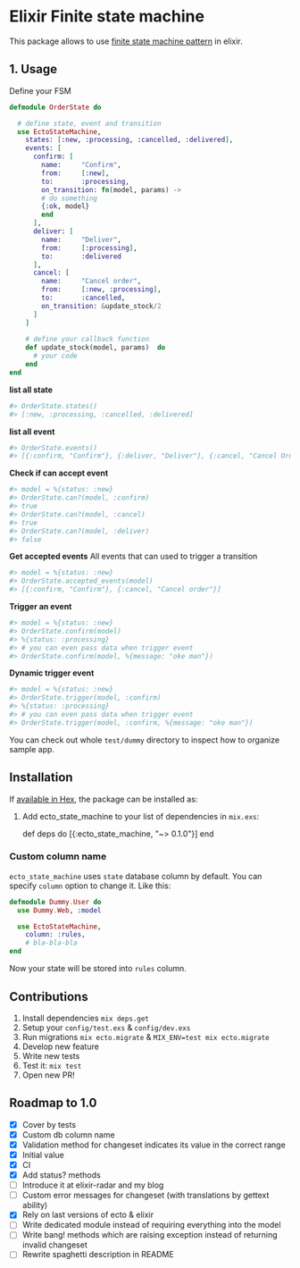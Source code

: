 # Elixir Finite state machine


This package allows to use [finite state machine pattern](https://en.wikipedia.org/wiki/Finite-state_machine) in elixir. 

## 1. Usage

Define your FSM

``` elixir
defmodule OrderState do

  # define state, event and transition 
  use EctoStateMachine,
    states: [:new, :processing, :cancelled, :delivered],
    events: [
      confirm: [
        name:     "Confirm",
        from:     [:new],
        to:       :processing,
        on_transition: fn(model, params) -> 
        # do something
        {:ok, model}
        end
      ], 
      deliver: [
        name:     "Deliver",
        from:     [:processing],
        to:       :delivered
      ], 
      cancel: [
        name:     "Cancel order",
        from:     [:new, :processing],
        to:       :cancelled,
        on_transition: &update_stock/2
      ]
    ]
    
    # define your callback function
    def update_stock(model, params)  do
      # your code
    end
end

```

**list all state** 
```elixir
#> OrderState.states()
#> [:new, :processing, :cancelled, :delivered]
```

**list all event** 
```elixir
#> OrderState.events()
#> [{:confirm, "Confirm"}, {:deliver, "Deliver"}, {:cancel, "Cancel Order"}]
```

**Check if can accept event**
```elixir
#> model = %{status: :new}
#> OrderState.can?(model, :confirm)
#> true
#> OrderState.can?(model, :cancel)
#> true
#> OrderState.can?(model, :deliver)
#> false
```

**Get accepted events**
All events that can used to trigger a transition

```elixir
#> model = %{status: :new}
#> OrderState.accepted_events(model)
#> [{:confirm, "Confirm"}, {:cancel, "Cancel order"}]
```

**Trigger an event**

```elixir
#> model = %{status: :new}
#> OrderState.confirm(model)
#> %{status: :processing}
#> # you can even pass data when trigger event
#> OrderState.confirm(model, %{message: "oke man"})
```

**Dynamic trigger event**

```elixir
#> model = %{status: :new}
#> OrderState.trigger(model, :confirm)
#> %{status: :processing}
#> # you can even pass data when trigger event
#> OrderState.trigger(model, :confirm, %{message: "oke man"})
```


You can check out whole `test/dummy` directory to inspect how to organize sample app.

## Installation

If [available in Hex](https://hex.pm/docs/publish), the package can be installed as:

  1. Add ecto_state_machine to your list of dependencies in `mix.exs`:

        def deps do
          [{:ecto_state_machine, "~> 0.1.0"}]
        end

### Custom column name

`ecto_state_machine` uses `state` database column by default. You can specify
`column` option to change it. Like this:

``` elixir
defmodule Dummy.User do
  use Dummy.Web, :model

  use EctoStateMachine,
    column: :rules,
    # bla-bla-bla
end
```

Now your state will be stored into `rules` column.

## Contributions

1. Install dependencies `mix deps.get`
1. Setup your `config/test.exs` & `config/dev.exs`
1. Run migrations `mix ecto.migrate` & `MIX_ENV=test mix ecto.migrate`
1. Develop new feature
1. Write new tests
1. Test it: `mix test`
1. Open new PR!

## Roadmap to 1.0

- [x] Cover by tests
- [x] Custom db column name
- [x] Validation method for changeset indicates its value in the correct range
- [x] Initial value
- [x] CI
- [x] Add status? methods
- [ ] Introduce it at elixir-radar and my blog
- [ ] Custom error messages for changeset (with translations by gettext ability)
- [x] Rely on last versions of ecto & elixir
- [ ] Write dedicated module instead of requiring everything into the model
- [ ] Write bang! methods which are raising exception instead of returning invalid changeset
- [ ] Rewrite spaghetti description in README
